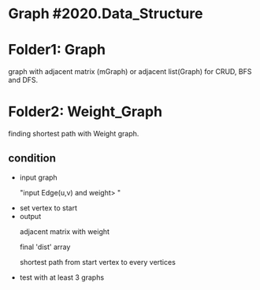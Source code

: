 # Graph #2020.Data_Structure

<h1>Folder1: Graph</h1>
<p>graph with adjacent matrix (mGraph) or adjacent list(Graph) for CRUD, BFS and DFS.</p>

<h1>Folder2: Weight_Graph</h1>
<p>finding shortest path with Weight graph.</p>

<h2>condition</h2>
<ul>
  <li>input graph</li>
  <p>"input Edge(u,v) and weight> "</p>
  <li>set vertex to start</li>
  <li>output</li>
  <p>adjacent matrix with weight</p>
  <p>final 'dist' array</p>
  <p>shortest path from start vertex to every vertices</p>
  <li>test with at least 3 graphs</li>
</ul>

